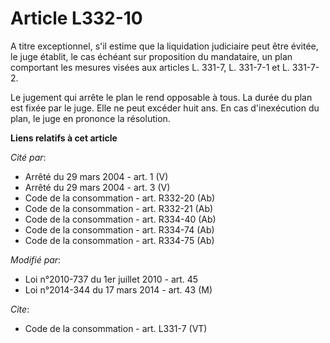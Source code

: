 # Article L332-10

A titre exceptionnel, s'il estime que la liquidation judiciaire peut être évitée, le juge établit, le cas échéant sur
proposition du mandataire, un plan comportant les mesures visées aux articles L. 331-7, L. 331-7-1 et L. 331-7-2.

Le jugement qui arrête le plan le rend opposable à tous. La durée du plan est fixée par le juge. Elle ne peut excéder huit
ans. En cas d'inexécution du plan, le juge en prononce la résolution.

**Liens relatifs à cet article**

_Cité par_:

  - Arrêté du 29 mars 2004 - art. 1 (V)
  - Arrêté du 29 mars 2004 - art. 3 (V)
  - Code de la consommation - art. R332-20 (Ab)
  - Code de la consommation - art. R332-21 (Ab)
  - Code de la consommation - art. R334-40 (Ab)
  - Code de la consommation - art. R334-74 (Ab)
  - Code de la consommation - art. R334-75 (Ab)

_Modifié par_:

  - Loi n°2010-737 du 1er juillet 2010 - art. 45
  - Loi n°2014-344 du 17 mars 2014 - art. 43 (M)

_Cite_:

  - Code de la consommation - art. L331-7 (VT)
